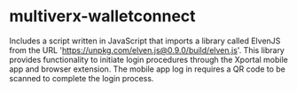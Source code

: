 # multiverx-walletconnect

Includes a script written in JavaScript that imports a library called ElvenJS from the URL 'https://unpkg.com/elven.js@0.9.0/build/elven.js'. This library provides functionality to initiate login procedures through the Xportal mobile app and browser extension. The mobile app log in requires a QR code to be scanned to complete the login process.
